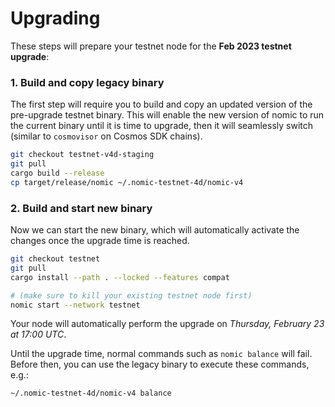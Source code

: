 # Upgrading

These steps will prepare your testnet node for the **Feb 2023 testnet upgrade**:

### 1. Build and copy legacy binary

The first step will require you to build and copy an updated version of the pre-upgrade testnet binary. This will enable the new version of nomic to run the current binary until it is time to upgrade, then it will seamlessly switch (similar to `cosmovisor` on Cosmos SDK chains).

```bash
git checkout testnet-v4d-staging
git pull
cargo build --release
cp target/release/nomic ~/.nomic-testnet-4d/nomic-v4
```

###  2. Build and start new binary 

Now we can start the new binary, which will automatically activate the changes once the upgrade time is reached.

```bash
git checkout testnet
git pull
cargo install --path . --locked --features compat

# (make sure to kill your existing testnet node first)
nomic start --network testnet
```

Your node will automatically perform the upgrade on *Thursday, February 23 at 17:00 UTC*.

Until the upgrade time, normal commands such as `nomic balance` will fail. Before then, you can use the legacy binary to execute these commands, e.g.:
```bash
~/.nomic-testnet-4d/nomic-v4 balance
```
